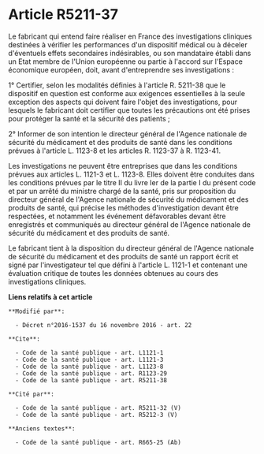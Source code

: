 # Article R5211-37

Le fabricant qui entend faire réaliser en France des investigations cliniques destinées à vérifier les performances d'un
dispositif médical ou à déceler d'éventuels effets secondaires indésirables, ou son mandataire établi dans un Etat membre de
l'Union européenne ou partie à l'accord sur l'Espace économique européen, doit, avant d'entreprendre ses investigations : 

1° Certifier, selon les modalités définies à l'article R. 5211-38 que le dispositif en question est conforme aux exigences
essentielles à la seule exception des aspects qui doivent faire l'objet des investigations, pour lesquels le fabricant doit
certifier que toutes les précautions ont été prises pour protéger la santé et la sécurité des patients ; 

2° Informer de son intention le directeur général de l'Agence nationale de sécurité du médicament et des produits de santé
dans les conditions prévues à l'article L. 1123-8 et les articles R. 1123-37 à R. 1123-41. 

Les investigations ne peuvent être entreprises que dans les conditions prévues aux articles L. 1121-3 et L. 1123-8. Elles
doivent être conduites dans les conditions prévues par le titre II du livre Ier de la partie I du présent code et par un
arrêté du ministre chargé de la santé, pris sur proposition du directeur général de l'Agence nationale de sécurité du
médicament et des produits de santé, qui précise les méthodes d'investigation devant être respectées, et notamment les
événement défavorables devant être enregistrés et communiqués au directeur général de l'Agence nationale de sécurité du
médicament et des produits de santé. 

Le fabricant tient à la disposition du directeur général de l'Agence nationale de sécurité du médicament et des produits de
santé un rapport écrit et signé par l'investigateur tel que défini à l'article L. 1121-1 et contenant une évaluation critique
de toutes les données obtenues au cours des investigations cliniques.

**Liens relatifs à cet article**

	**Modifié par**:

	  - Décret n°2016-1537 du 16 novembre 2016 - art. 22

	**Cite**:

	  - Code de la santé publique - art. L1121-1
	  - Code de la santé publique - art. L1121-3
	  - Code de la santé publique - art. L1123-8
	  - Code de la santé publique - art. R1123-29
	  - Code de la santé publique - art. R5211-38

	**Cité par**:

	  - Code de la santé publique - art. R5211-32 (V)
	  - Code de la santé publique - art. R5212-3 (V)

	**Anciens textes**:

	  - Code de la santé publique - art. R665-25 (Ab)
